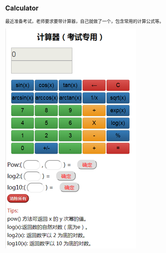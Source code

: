 ## Calculator

最近准备考试，老师要求要带计算器，自己就做了一个，包含常用的计算公式等。



 ![计算器](https://github.com/moveondo/Calculator/blob/master/style/ee.png)
